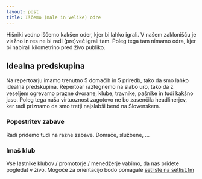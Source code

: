 ```yaml
---
layout: post
title: Iščemo (male in velike) odre
---
```


Hišniki vedno iščemo kakšen oder, kjer bi lahko igrali. V našem zaklonišču je vlažno in res ne bi radi (pre)več igrali tam. Poleg tega tam nimamo odra, kjer bi nabirali kilometrino pred živo publiko.

## Idealna predskupina

Na repertoarju imamo trenutno 5 domačih in 5 priredb, tako da smo lahko idealna predskupina. Repertoar raztegnemo na slabo uro, tako da z veseljem ogrevamo prazne dvorane, klube, travnike, pašnike in tudi kakšno jaso. Poleg tega naša virtuoznost zagotovo ne bo zasenčila headlinerjev, ker radi priznamo da smo tretji najslabši bend na Slovenskem.

### Popestritev zabave

Radi pridemo tudi na razne zabave. Domače, službene, ...

### Imaš klub

Vse lastnike klubov / promotorje / menedžerje vabimo, da nas pridete pogledat v živo. Mogoče za orientacijo bodo pomagale [setliste na setlist.fm](http://www.setlist.fm/setlists/hish-n-band-5bc02fdc.html)
